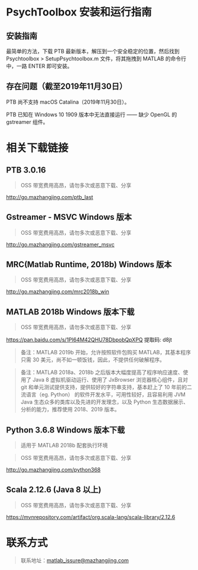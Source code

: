 # PsychToolbox 安装和运行指南

## 安装指南

最简单的方法，下载 PTB 最新版本，解压到一个安全稳定的位置，然后找到 Psychtoolbox > SetupPsychtoolbox.m 文件，将其拖拽到 MATLAB 的命令行中，一路 ENTER 即可安装。

## 存在问题（截至2019年11月30日）

PTB 尚不支持 macOS Catalina（2019年11月30日）。

PTB 已知在 Windows 10 1909 版本中无法直接运行 —— 缺少 OpenGL 的 gstreamer 组件。

# 相关下载链接

## PTB 3.0.16

> OSS 带宽费用高昂，请勿多次或恶意下载、分享

http://go.mazhangjing.com/ptb_last

## Gstreamer - MSVC Windows 版本

> OSS 带宽费用高昂，请勿多次或恶意下载、分享

http://go.mazhangjing.com/gstreamer_msvc

## MRC(Matlab Runtime, 2018b) Windows 版本

> OSS 带宽费用高昂，请勿多次或恶意下载、分享

http://go.mazhangjing.com/mrc2018b_win

## MATLAB 2018b Windows 版本下载

> OSS 带宽费用高昂，请勿多次或恶意下载、分享

https://pan.baidu.com/s/1Pl64M42QHU78DbpobQpXPQ 提取码: d8jt

> 备注：MATLAB 2019b 开始，允许按照软件包购买 MATLAB，其基本程序只需 30 美元，尚不如一顿饭钱，因此，不提供任何破解程序。

> 备注：MATLAB 2018a、2018b 之后版本大幅度提高了程序响应速度、使用了 Java 8 虚拟机驱动运行、使用了 JxBrowser 浏览器核心组件，且对 git 和单元测试提供支持，提供较好的字符串支持，基本赶上了 10 年前的二流语言（eg. Python） 的软件开发水平，可用性较好，且容易利用 JVM Java 生态众多的类库以及先进的开发理念，以及 Python 生态数据展示、分析的能力，推荐使用 2018、2019 版本。

## Python 3.6.8 Windows 版本下载

> 适用于 MATLAB 2018b 配套执行环境

> OSS 带宽费用高昂，请勿多次或恶意下载、分享

http://go.mazhangjing.com/python368

## Scala 2.12.6 (Java 8 以上)

> OSS 带宽费用高昂，请勿多次或恶意下载、分享

https://mvnrepository.com/artifact/org.scala-lang/scala-library/2.12.6

# 联系方式

> 联系地址：matlab_issure@mazhangjing.com